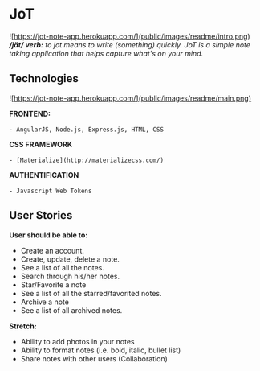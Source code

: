# JoT
![https://jot-note-app.herokuapp.com/](public/images/readme/intro.png)
_**/jät/ verb:** to jot means to write (something) quickly. JoT is a simple note taking application that helps capture what's on your mind._


## Technologies
![https://jot-note-app.herokuapp.com/](public/images/readme/main.png)

**FRONTEND:**
```
- AngularJS, Node.js, Express.js, HTML, CSS
```

**CSS FRAMEWORK**
```
- [Materialize](http://materializecss.com/)
```

**AUTHENTIFICATION**
```
- Javascript Web Tokens
```

## User Stories
**User should be able to:**

- Create an account.
- Create, update, delete a note.
- See a list of all the notes.
- Search through his/her notes.
- Star/Favorite a note
- See a list of all the starred/favorited notes.
- Archive a note
- See a list of all archived notes.

**Stretch:**

- Ability to add photos in your notes
- Ability to format notes (i.e. bold, italic, bullet list)
- Share notes with other users (Collaboration)

